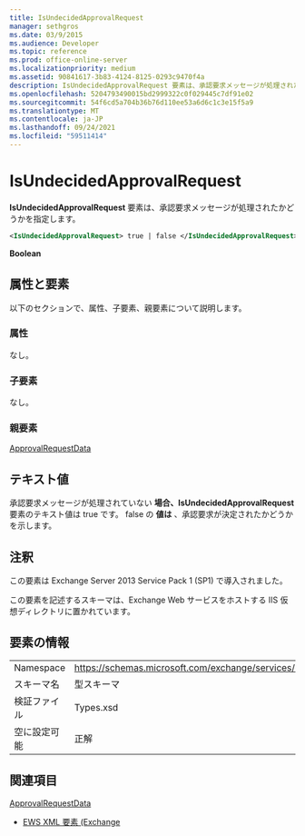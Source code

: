 ```yaml
---
title: IsUndecidedApprovalRequest
manager: sethgros
ms.date: 03/9/2015
ms.audience: Developer
ms.topic: reference
ms.prod: office-online-server
ms.localizationpriority: medium
ms.assetid: 90841617-3b83-4124-8125-0293c9470f4a
description: IsUndecidedApprovalRequest 要素は、承認要求メッセージが処理されたかどうかを指定します。
ms.openlocfilehash: 5204793490015bd2999322c0f029445c7df91e02
ms.sourcegitcommit: 54f6cd5a704b36b76d110ee53a6d6c1c3e15f5a9
ms.translationtype: MT
ms.contentlocale: ja-JP
ms.lasthandoff: 09/24/2021
ms.locfileid: "59511414"
---
```

# <a name="isundecidedapprovalrequest"></a>IsUndecidedApprovalRequest

**IsUndecidedApprovalRequest** 要素は、承認要求メッセージが処理されたかどうかを指定します。 
  
```XML
<IsUndecidedApprovalRequest> true | false </IsUndecidedApprovalRequest>
```

 **Boolean**
## <a name="attributes-and-elements"></a>属性と要素

以下のセクションで、属性、子要素、親要素について説明します。
  
### <a name="attributes"></a>属性

なし。
  
### <a name="child-elements"></a>子要素

なし。
  
### <a name="parent-elements"></a>親要素

[ApprovalRequestData](approvalrequestdata.md)
  
## <a name="text-value"></a>テキスト値

承認要求メッセージが処理されていない **場合、IsUndecidedApprovalRequest** 要素のテキスト値は true です。  false の **値は** 、承認要求が決定されたかどうかを示します。 
  
## <a name="remarks"></a>注釈

この要素は Exchange Server 2013 Service Pack 1 (SP1) で導入されました。
  
この要素を記述するスキーマは、Exchange Web サービスをホストする IIS 仮想ディレクトリに置かれています。
  
## <a name="element-information"></a>要素の情報

|||
|:-----|:-----|
|Namespace  <br/> |https://schemas.microsoft.com/exchange/services/2006/types  <br/> |
|スキーマ名  <br/> |型スキーマ  <br/> |
|検証ファイル  <br/> |Types.xsd  <br/> |
|空に設定可能  <br/> |正解  <br/> |
   
## <a name="see-also"></a>関連項目



[ApprovalRequestData](approvalrequestdata.md)


- [EWS XML 要素 (Exchange](ews-xml-elements-in-exchange.md)

